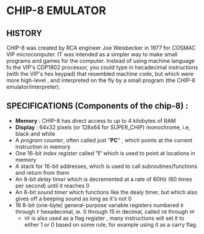 # CHIP-8 EMULATOR

## HISTORY

CHIP-8 was created by RCA engineer Joe Weisbecker in 1977 for COSMAC VIP microcomputer. IT was intended as a simpler way to make small programs and games for the computer. Instead of using machine language fo the VIP's CDP1802 processor, you could type in hecadecimal instructions (with the VIP's hex keypad) that resembled machine code, but which were more high-level , and interpreted on the fly by a small program (the CHIP-8 emulator/interpreter).

## SPECIFICATIONS (Components of the chip-8) :

- **Memory** : CHIP-8 has direct access to up to 4 kilobytes of RAM
- **Display** : 64x32 pixels (or 128x64 for SUPER_CHIP) monochrome, i.e, black and white
- A _program counter_, often called just "**PC**" , which points at the current instruction in memory
- One 16-bit _index register_ called "**I**" which is used to point at locations in memory
- A stack for 16-bit addresses, which is used to call subroutines/functions and return from them
- An 8-bit _delay timer_ which is decremented at a rate of 60Hz (60 times per second) until it reaches 0
- An 8-bit _sound timer_ which functions like the dealy timer, but which also gives off a beeping sound as long as it's not 0
- 16 8-bit (one-byte) general-purpose variable registers numbered `0` through `F` hexadecimal, ie. 0 through 15 in decimal, called `V0` through `VF`
  - `VF` is also used as a flag register , many instructions will set it to either 1 or 0 based on some rule, for example using it as a carry flag.
